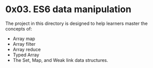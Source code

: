 # 0x03. ES6 data manipulation

The project in this directory is designed to help learners master the concepts of:
- Array map
- Array filter
- Array reduce
- Typed Array
- The Set, Map, and Weak link data structures.
  